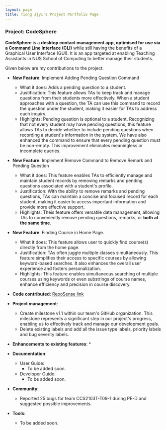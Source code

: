```yaml
---
layout: page
title: Tiong Jjyi's Project Portfolio Page
---
```


### Project: CodeSphere

**CodeSphere** is a **desktop contact management app, optimised for use via a Command Line Interface (CLI)**
while still having the benefits of a Graphical User Interface (GUI).
It is an app targeted at enabling Teaching Assistants in NUS School of Computing to better manage their students.

Given below are my contributions to the project.

* **New Feature**: Implement Adding Pending Question Command
    * What it does: Adds a pending question to a student.
    * Justification: This feature allows TAs to keep track and manage questions from their students more effectively. When a student approaches with a question, the TA can use this command to record the question under the student, making it easier for TAs to address each inquiry.
    * Highlights: Pending question is optional to a student. Recognizing that not every student may have pending questions, this feature allows TAs to decide whether to include pending questions when recording a student's information in the system. We have also enhanced the command to ensure that every pending question must be non-empty. This improvement eliminates meaningless or incomplete queries.


* **New Feature**: Implement Remove Command to Remove Remark and Pending Question
    * What it does: This feature enables TAs to efficiently manage and maintain student records by removing remarks and pending questions associated with a student's profile.
    * Justification:  With the ability to remove remarks and pending questions, TAs can maintain a concise and focused record for each student, making it easier to access important information and provide more effective support.
    * Highlights: Theis feature offers versatile data management, allowing TAs to conveniently remove pending questions, remarks, or **both** **at the same time**.

* **New Feature**: Finding Course in Home Page.
    * What it does: This feature allows user to quickly find course(s) directly from the home page.
    * Justification: TAs often juggle multiple classes simultaneously. This feature simplifies their access to specific courses by allowing keyword-based searches. It also enhances the overall user experience and fosters personalization.
    * Highlights: This feature enables simultaneous searching of multiple courses using keywords or even substrings of course names, enhance efficiency and precision in course discovery.

* **Code contributed**: [RepoSense link](https://nus-cs2103-ay2324s1.github.io/tp-dashboard/?search=&sort=groupTitle&sortWithin=title&timeframe=commit&mergegroup=&groupSelect=groupByRepos&breakdown=true&checkedFileTypes=docs~functional-code~test-code&since=2023-09-22&tabOpen=true&tabType=authorship&tabAuthor=tiongjjyi&tabRepo=AY2324S1-CS2103T-W15-4%2Ftp%5Bmaster%5D&authorshipIsMergeGroup=false&authorshipFileTypes=docs~functional-code~test-code&authorshipIsBinaryFileTypeChecked=false&authorshipIsIgnoredFilesChecked=false)

* **Project management**:
    * Create milestone v1.1 within our team's GitHub organization. This milestone represents a significant step in our project's progress, enabling us to effectively track and manage our development goals.
    * Delete existing labels and add all the issue type labels, priority labels and bug severity labels.

* **Enhancements to existing features**:
    *

* **Documentation**:
    * User Guide:
        * To be added soon.
    * Developer Guide:
        * To be added soon.

* **Community**:
    * Reported 25 bugs for team CCS2103T-T09-1 during PE-D and suggested possible improvements.

* **Tools**:
    * To be added soon.

